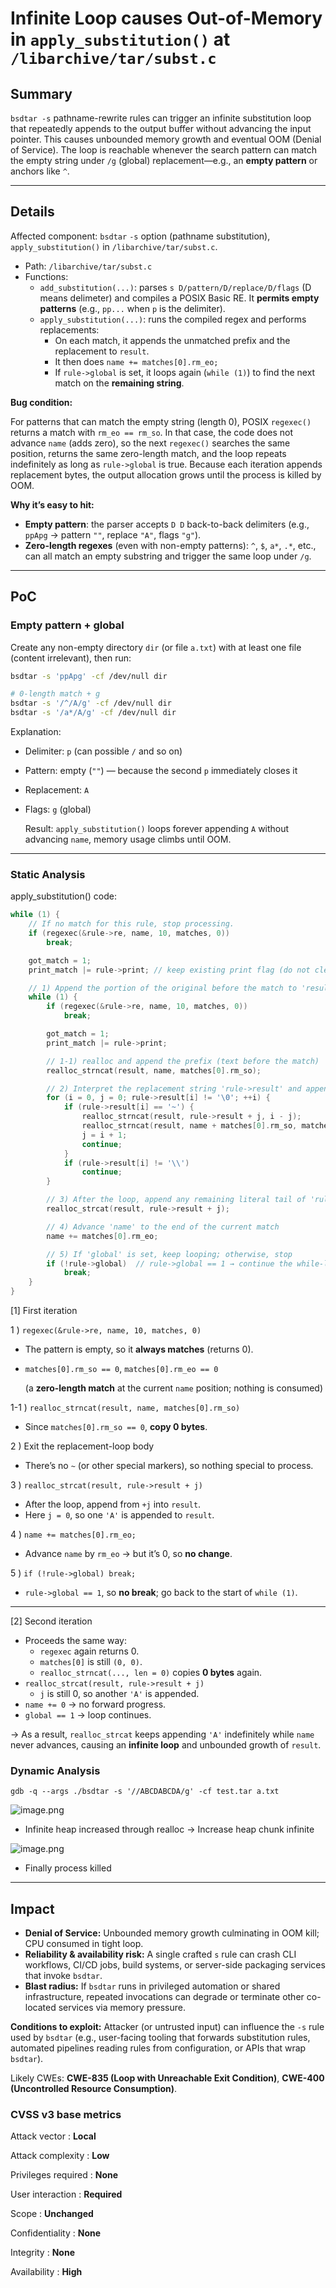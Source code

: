 # Infinite Loop causes Out-of-Memory in `apply_substitution()` at `/libarchive/tar/subst.c`

## Summary

`bsdtar -s` pathname-rewrite rules can trigger an infinite substitution loop that repeatedly appends to the output buffer without advancing the input pointer. This causes unbounded memory growth and eventual OOM (Denial of Service). The loop is reachable whenever the search pattern can match the empty string under `/g` (global) replacement—e.g., an **empty pattern** or anchors like `^`.

---

## Details

Affected component: `bsdtar` `-s` option (pathname substitution), `apply_substitution()` in `/libarchive/tar/subst.c`.

- Path: `/libarchive/tar/subst.c`
- Functions:
    - `add_substitution(...)`: parses `s D/pattern/D/replace/D/flags` (D means delimeter) and compiles a POSIX Basic RE. It **permits empty patterns** (e.g., `pp...` when `p` is the delimiter).
    - `apply_substitution(...)`: runs the compiled regex and performs replacements:
        - On each match, it appends the unmatched prefix and the replacement to `result`.
        - It then does `name += matches[0].rm_eo;`
        - If `rule->global` is set, it loops again (`while (1)`) to find the next match on the **remaining string**.

**Bug condition:**

For patterns that can match the empty string (length 0), POSIX `regexec()` returns a match with `rm_eo == rm_so`. In that case, the code does not advance `name` (adds zero), so the next `regexec()` searches the same position, returns the same zero-length match, and the loop repeats indefinitely as long as `rule->global` is true. Because each iteration appends replacement bytes, the output allocation grows until the process is killed by OOM.

**Why it’s easy to hit:**

- **Empty pattern**: the parser accepts `D D` back-to-back delimiters (e.g., `ppApg` → pattern `""`, replace `"A"`, flags `"g"`).
- **Zero-length regexes** (even with non-empty patterns): `^`, `$`, `a*`, `.*`, etc., can all match an empty substring and trigger the same loop under `/g`.

---

## PoC

### Empty pattern + global

Create any non-empty directory `dir` (or file `a.txt`) with at least one file (content irrelevant), then run:

```bash
bsdtar -s 'ppApg' -cf /dev/null dir

# 0-length match + g 
bsdtar -s '/^/A/g' -cf /dev/null dir
bsdtar -s '/a*/A/g' -cf /dev/null dir
```

Explanation:

- Delimiter: `p` (can possible `/` and so on)
- Pattern: empty (`""`) — because the second `p` immediately closes it
- Replacement: `A`
- Flags: `g` (global)
    
    Result: `apply_substitution()` loops forever appending `A` without advancing `name`, memory usage climbs until OOM.
    

---

### Static Analysis

apply_substitution() code:

```c
while (1) {
    // If no match for this rule, stop processing.
    if (regexec(&rule->re, name, 10, matches, 0))
        break;

    got_match = 1;
    print_match |= rule->print; // keep existing print flag (do not clear)

    // 1) Append the portion of the original before the match to 'result'
    while (1) {
        if (regexec(&rule->re, name, 10, matches, 0))
            break;

        got_match = 1;
        print_match |= rule->print;

        // 1-1) realloc and append the prefix (text before the match)
        realloc_strncat(result, name, matches[0].rm_so);

        // 2) Interpret the replacement string 'rule->result' and append
        for (i = 0, j = 0; rule->result[i] != '\0'; ++i) {
            if (rule->result[i] == '~') {
                realloc_strncat(result, rule->result + j, i - j);
                realloc_strncat(result, name + matches[0].rm_so, matches[0].rm_eo - matches[0].rm_so);
                j = i + 1;
                continue;
            }
            if (rule->result[i] != '\\')
                continue;
        }

        // 3) After the loop, append any remaining literal tail of 'rule->result'
        realloc_strcat(result, rule->result + j);

        // 4) Advance 'name' to the end of the current match
        name += matches[0].rm_eo;

        // 5) If 'global' is set, keep looping; otherwise, stop
        if (!rule->global)  // rule->global == 1 → continue the while-loop
            break;
    }
}

```

[1] First iteration

1 ) `regexec(&rule->re, name, 10, matches, 0)`

- The pattern is empty, so it **always matches** (returns 0).
- `matches[0].rm_so == 0`, `matches[0].rm_eo == 0`
    
    (a **zero-length match** at the current `name` position; nothing is consumed)
    

1-1 ) `realloc_strncat(result, name, matches[0].rm_so)`

- Since `matches[0].rm_so == 0`, **copy 0 bytes**.

2 ) Exit the replacement-loop body

- There’s no `~` (or other special markers), so nothing special to process.

3 ) `realloc_strcat(result, rule->result + j)`

- After the loop, append from `+j` into `result`.
- Here `j = 0`, so one `'A'` is appended to `result`.

4 ) `name += matches[0].rm_eo;`

- Advance `name` by `rm_eo` → but it’s 0, so **no change**.

5 ) `if (!rule->global) break;`

- `rule->global == 1`, so **no break**; go back to the start of `while (1)`.

---

[2] Second iteration

- Proceeds the same way:
    - `regexec` again returns 0.
    - `matches[0]` is still `(0, 0)`.
    - `realloc_strncat(..., len = 0)` copies **0 bytes** again.
- `realloc_strcat(result, rule->result + j)`
    - `j` is still 0, so another `'A'` is appended.
- `name += 0` → no forward progress.
- `global == 1` → loop continues.

→ As a result, `realloc_strcat` keeps appending `'A'` indefinitely while `name` never advances, causing an **infinite loop** and unbounded growth of `result`.

### Dynamic Analysis

`gdb -q --args ./bsdtar -s '//ABCDABCDA/g' -cf test.tar a.txt` 

![image.png](./images/gdb.png)

- Infinite heap increased through realloc → Increase heap chunk infinite

![image.png](./images/run_program.png)

- Finally process killed

---

## Impact

- **Denial of Service:** Unbounded memory growth culminating in OOM kill; CPU consumed in tight loop.
- **Reliability & availability risk:** A single crafted `s` rule can crash CLI workflows, CI/CD jobs, build systems, or server-side packaging services that invoke `bsdtar`.
- **Blast radius:** If `bsdtar` runs in privileged automation or shared infrastructure, repeated invocations can degrade or terminate other co-located services via memory pressure.

**Conditions to exploit:** Attacker (or untrusted input) can influence the `-s` rule used by `bsdtar` (e.g., user-facing tooling that forwards substitution rules, automated pipelines reading rules from configuration, or APIs that wrap `bsdtar`).

Likely CWEs: **CWE-835 (Loop with Unreachable Exit Condition)**, **CWE-400 (Uncontrolled Resource Consumption)**.

### **CVSS v3 base metrics**

Attack vector : **Local**

Attack complexity : **Low**

Privileges required : **None**

User interaction : **Required**

Scope : **Unchanged**

Confidentiality : **None**

Integrity : **None**

Availability : **High**
